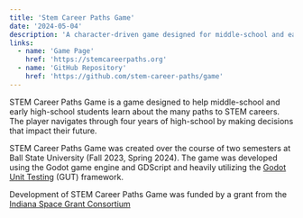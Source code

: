 ```yaml
---
title: 'Stem Career Paths Game'
date: '2024-05-04'
description: 'A character-driven game designed for middle-school and early high-school players to learn about paths to STEM careers.'
links:
  - name: 'Game Page'
    href: 'https://stemcareerpaths.org'
  - name: 'GitHub Repository'
    href: 'https://github.com/stem-career-paths/game'
---
```


STEM Career Paths Game is a game designed to help middle-school and early high-school students learn about the many paths to STEM careers. The player navigates through four years of high-school by making decisions that impact their future.

STEM Career Paths Game was created over the course of two semesters at Ball State University (Fall 2023, Spring 2024). The game was developed using the Godot game engine and GDScript and heavily utilizing the [Godot Unit Testing](https://github.com/bitwes/Gut) (GUT) framework.

Development of STEM Career Paths Game was funded by a grant from the [Indiana Space Grant Consortium](https://insgc.spacegrant.org/)
